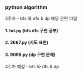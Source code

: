### python algorithm 

3주차 - bfs 와 dfs & dp
해당 관련 파일 
#### 1. bd.py (bfs dfs 구현 공부)
#### 2. 2667.py (지도 표현)
#### 3. 9095.py (dp 구현 문제)

4주차 예정 - bfs 와 dfs & dp 

